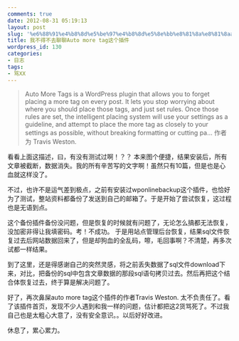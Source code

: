 ```yaml
---
comments: true
date: 2012-08-31 05:19:13
layout: post
slug: '%e6%88%91%e4%b8%8d%e5%be%97%e4%b8%8d%e5%8e%bb%e8%81%8a%e8%81%8aauto-more-tag%e8%bf%99%e4%b8%aa%e6%8f%92%e4%bb%b6'
title: 我不得不去聊聊Auto more tag这个插件
wordpress_id: 130
categories:
- 日志
tags:
- 骂XX
---
```






> Auto More Tags is a WordPress plugin that allows you to forget placing a more tag on every post. 
It lets you stop worrying about where you should place those tags, and just set rules. 
Once those rules are set, the intelligent placing system will use your settings as a guideline, 
and attempt to place the more tag as closely to your settings as possible, without breaking 
formatting or cutting pa… 作者为 Travis Weston.




看看上面这描述，曰，有没有测试过啊！？？ 本来图个便捷，结果安装后，所有文章被截断，数据消失。我的所有辛苦写的文字啊！虽然只有10篇，但是也是心血就这样没了。

不过，也许不是运气差到极点，之前有安装过wponlinebackup这个插件，也恰好为了测试，整站资料都备份了发送到自己的邮箱了。于是开始了尝试恢复，这过程也是无语到点。

这个备份插件备份没问题，但是恢复的时候就有问题了，无论怎么搞都无法恢复，没加密非得让我填密码。考！不成功。
于是用站点管理后台恢复，结果sql文件恢复过去后网站数据回来了，但是却狗血的全乱码，嚓，毛回事啊？不清楚，再多次试都一样结果。

到了这里，还是得感谢自己的突然灵感，将之前丢失数据了sql文件download下来，对比，把备份的sql中包含文章数据的那段sql语句拷贝过去。然后再把这个结合体恢复过去，终于算是解决问题了。

好了，再次鼻屎auto more tag这个插件的作者Travis Weston. 太不负责任了。看了该插件首页，发现不少人遇到和我一样的问题，估计都把这2货骂死了。不过我自己也是太粗心大意了，没有安全意识。。以后好好改进。

休息了，累心累力。
